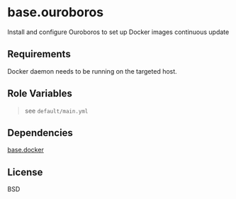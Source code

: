 base.ouroboros
==============

Install and configure Ouroboros to set up Docker images continuous update

Requirements
------------

Docker daemon needs to be running on the targeted host.

Role Variables
--------------

> see `default/main.yml`

Dependencies
------------

[base.docker](../base.docker/README.md)

License
-------

BSD
